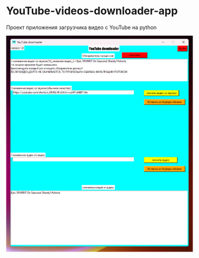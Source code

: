 # YouTube-videos-downloader-app
Проект приложения загрузчика видео с YouTube на python

![процесс скачивания видео](demo.png)
